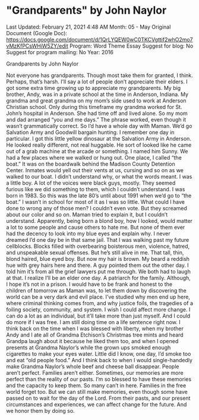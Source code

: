 # "Grandparents" by John Naylor

Last Updated: February 21, 2021 4:48 AM
Month: 05 - May
Original Document (Google Doc): https://docs.google.com/document/d/1QrLYQEW0wC0TKCVgttif2whO2mo7vMzKfPCsWHiW5ZY/edit
Program: Word Theme Essay
Suggest for blog: No
Suggest for program mailing: No
Year: 2016

Grandparents by John Naylor

Not everyone has grandparents. Though most take them for granted, I think. Perhaps, that’s harsh. I’ll say a lot of people don’t appreciate their elders. I got some extra time growing up to appreciate my grandparents. My big brother, Andy, was in a private school at the time in Anderson, Indiana. My grandma and great grandma on my mom’s side used to work at Anderson Christian school. Only during this timeframe my grandma worked for St. John’s hospital in Anderson. She had time off and lived alone. So my mom and dad arranged “you and me days.” The phrase worked, even though it wasn’t grammatically correct. So I’d have a whole day with Maman. We’d go Salvation Army and Goodwill bargain hunting. I remember one day in particular. I got this little yellow dinosaur at the Salvation Army in Anderson. He looked really different, not real huggable. He sort of looked like he came out of a grab machine at the arcade or something. I named him Sunny. We had a few places where we walked or hung out. One place, I called “the boat.” It was on the boardwalk behind the Madison County Detention Center. Inmates would yell out their vents at us, cursing and so on as we walked to our boat. I didn’t understand why, or what the words meant. I was a little boy. A lot of the voices were black guys, mostly. They seemed furious like we did something to them, which I couldn’t understand. I was born in 1983. So this was the late 80’s until about 1991 when we’d go to “the boat.” I wasn’t in school for most of it as I was so little. What could I have done to wrong any of those men? I couldn’t even vote. But they screamed about our color and so on. Maman tried to explain it, but I couldn’t understand. Apparently, being born a blond boy, how I looked, would matter a lot to some people and cause others to hate me. But none of them ever had the decency to look into my blue eyes and explain why. I never dreamed I’d one day be in that same jail. That I was walking past my future cellblocks. Blocks filled with overbearing boisterous men, violence, hatred, and unspeakable sexual offenses. But he’s still alive in me. That tall, thin, blond haired, blue eyed boy. But now my hair is brown. My beard a reddish hue with grey hairs here and there. A guy pointed them out the other day. I told him it’s from all the grief lawyers put me through. We both had to laugh at that. I realize I’ll be an elder one day. A patriarch for the family. Although, I hope it’s not in a prison. I would have to be frank and honest to the children of tomorrow as Maman was, to let them down by discovering the world can be a very dark and evil place. I’ve studied why men end up here, where criminal thinking comes from, and why justice foils, the tragedies of a foiling society, community, and system. I wish I could affect more change. I can do a lot as an individual, but it’ll take more than just myself. And I could do more if I was free. I am still doing time on a life sentence right now. I think back on the time when I was blessed with liberty, when my brother Andy and I ate all of Grandma Etchison’s Christmas tree mints and heard Grandpa laugh about it because he liked them too, and when I opened presents at Grandma Naylor’s while the grown ups smoked enough cigarettes to make your eyes water. Little did I know, one day, I’d smoke too and eat “old people food.” And I think back to when I would single-handedly make Grandma Naylor’s whole beef and cheese ball disappear. People aren’t perfect. Families aren’t either. Sometimes, our memories are more perfect than the reality of our pasts. I’m so blessed to have these memories and the capacity to keep them. So many can’t in here. Families in the free world forget too. But we can still make memories, even though some have passed on to wait for the day of the Lord. From their pasts, and our present circumstances and experiences, we can affect change for the future. And we honor them by doing so.